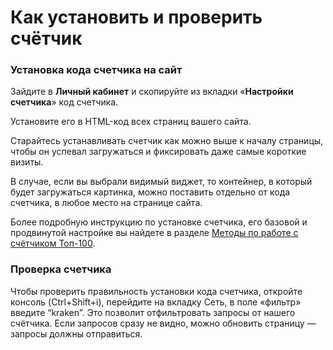 # Как установить и проверить счётчик

### **Установка кода счетчика на сайт**

Зайдите в **Личный кабинет** и скопируйте из вкладки «**Настройки счетчика**»  код счетчика.

Установите его в HTML-код всех страниц вашего сайта.

Старайтесь устанавливать счетчик как можно выше к началу страницы, чтобы он успевал загружаться и фиксировать даже самые короткие визиты.

В случае, если вы выбрали видимый виджет, то контейнер, в который будет загружаться картинка, можно поставить отдельно от кода счетчика, в любое место на странице сайта.

Более подробную инструкцию по установке счетчика, его базовой и продвинутой настройке вы найдете в разделе [Методы по работе с счётчиком Топ-100](../../nastroika-sbora-i-otpravki-dannykh/veb-schyotchik/metody-po-rabote-s-schyotchikom-top-100/).

### **Проверка счетчика**

Чтобы проверить правильность установки кода счетчика, откройте консоль (Ctrl+Shift+i), перейдите на вкладку Сеть, в поле «фильтр» введите “kraken”. Это позволит отфильтровать запросы от нашего счётчика. Если запросов сразу не видно, можно обновить страницу — запросы должны отправиться.


